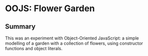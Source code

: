 # OOJS: Flower Garden

## Summary
This was an experiment with Object-Oriented JavaScript: a simple modelling of a garden with a collection of flowers, using constructor functions and object literals.
